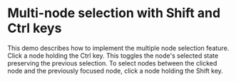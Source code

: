 # Multi-node selection with Shift and Ctrl keys


<p>This demo describes how to implement the multiple node selection feature. Click a node holding the Ctrl key. This toggles the node's selected state preserving the previous selection. To select nodes between the clicked node and the previously focused node, click a node holding the Shift key.</p>

<br/>


